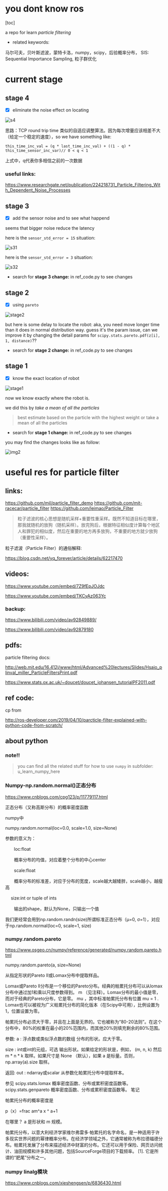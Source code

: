 # you dont know ros

[toc]

a repo for learn *particle filtering*

- related keywords:

马尔可夫，贝叶斯滤波，蒙特卡洛，numpy，scipy，后验概率分布， SIS: Sequential Importance Sampling, 粒子群优化

# current stage

## stage 4

- [x] eliminate the noise effect on locating

![s4](./img/stage4try.gif)

思路：TCP round trip time 类似的自适应调整算法。因为每次增量应该相差不大（给定一个稳定的速度），so we have something like:

    this_time_inc_val = (q * last_time_inc_val) + ((1 - q) * this_time_sensor_inc_var)// 0 < q < 1

上式中，q代表你多相信之前的一次数据

### useful links:

https://www.researchgate.net/publication/224218731_Particle_Filtering_With_Dependent_Noise_Processes


## stage 3

- [x] add the sensor noise and to see what happend

seems that bigger noise reduce the latency

here is the `sensor_std_error = 15` situation:

![s31](./img/stage3withNoise15.gif)

here is the `sensor_std_error = 3` situation:

![s32](./img/stage3withNoise3.gif)


- search for **stage 3 change:** in ref_code.py to see changes


## stage 2 

- [x] using `pareto`

![stage2](./img/stage2usingPareto.gif)

but here is some delay to locate the robot: aka, you need move longer time than it does in normal distribution way. guess it's the param issue, can we improve it by changing the detail params for `scipy.stats.pareto.pdf(z[i], 1, distance)`??

- search for **stage 2 change:** in ref_code.py to see changes

## stage 1 

- [x] know the exact location of robot 

![stage1](./img/stage1done.jpg)

now we know exactly where the robot is.

we did this by *take a mean of all the particles*

>best estimate based on the particle with the highest weight or take a mean of all the particles

- search for **stage 1 change:** in ref_code.py to see changes

you may find the changes looks like as follow:

![img2](./img/stage1change.jpg)

# useful res for particle filter

## links:

https://github.com/mjl/particle_filter_demo
https://github.com/mit-racecar/particle_filter
https://github.com/leimao/Particle_Filter


> 粒子滤波的核心思想是随机采样+重要性重采样。既然不知道目标在哪里，那我就随机的放狗（随机采样）。放完狗后，根据特征相似度计算每个地区人和罪犯的相似度，然后在重要的地方再多放狗，不重要的地方就少放狗（重要性采样）。

粒子滤波（Particle Filter）的通俗解释:

https://blog.csdn.net/yq_forever/article/details/62217470

## videos:

https://www.youtube.com/embed/7Z9fEpJOJdc

https://www.youtube.com/embed/TKCyAz063Yc	

### backup:

https://www.bilibili.com/video/av92849889/

https://www.bilibili.com/video/av92879180

## pdfs:

particle filtering docs:

http://web.mit.edu/16.412j/www/html/Advanced%20lectures/Slides/Hsaio_plinval_miller_ParticleFiltersPrint.pdf

https://www.stats.ox.ac.uk/~doucet/doucet_johansen_tutorialPF2011.pdf

## ref code:

cp from 

http://ros-developer.com/2019/04/10/parcticle-filter-explained-with-python-code-from-scratch/

## about python

### note!!

>you can find all the related stuff for how to use `numpy` in subfolder: u_learn_numpy_here

### Numpy-np.random.normal()正态分布

https://www.cnblogs.com/cpg123/p/11779117.html

正态分布（又称高斯分布）的概率密度函数


 
numpy中

numpy.random.normal(loc=0.0, scale=1.0, size=None) 

参数的意义为：

　　loc:float

　　概率分布的均值，对应着整个分布的中心center

　　scale:float

　　概率分布的标准差，对应于分布的宽度，scale越大越矮胖，scale越小，越瘦高

 　 size:int or tuple of ints

　　输出的shape，默认为None，只输出一个值

我们更经常会用到np.random.randn(size)所谓标准正态分布（μ=0, σ=1），对应于np.random.normal(loc=0, scale=1, size)



### numpy.random.pareto

https://www.osgeo.cn/numpy/reference/generated/numpy.random.pareto.html


numpy.random.pareto(a, size=None)


从指定形状的Pareto II或Lomax分布中提取样品。

Lomax或Pareto II分布是一个移位的Pareto分布。经典的帕累托分布可以从lomax分布中通过加1和乘以尺度参数得到。 m （见注释）。Lomax分布的最小值是零，而对于经典的Pareto分布，它是零。 mu ，其中标准帕累托分布有位置 mu = 1 . Lomax也可以被视为广义帕累托分布的简化版本（在Scipy中可用），比例设置为1，位置设置为零。

帕累托分布必须大于零，并且在上面是无界的。它也被称为“80-20法则”。在这个分布中，80%的权重在最小的20%范围内，而其他20%则填充剩余的80%范围。

参数: 
a : 浮点数或类似浮点数的数组
分布的形状。应大于零。

size : int或int的元组，可选
输出形状。如果给定的形状是，例如， (m, n, k) 然后 m * n * k 取样。如果尺寸是 None （默认），如果 a 是标量。否则， np.array(a).size 取样。

返回: 
out : ndarray或scalar
从参数化帕累托分布中提取样本。

参见
scipy.stats.lomax
概率密度函数、分布或累积密度函数等。
scipy.stats.genpareto
概率密度函数、分布或累积密度函数等。
笔记

帕累托分布的概率密度是

p（x）=frac am^a x ^ a+1

在哪里？ a 是形状和 m 规模。

帕累托分布，以意大利经济学家维尔弗雷多·帕累托的名字命名，是一种适用于许多现实世界问题的幂律概率分布。在经济学领域之外，它通常被称为布拉德福德分布。帕累托发展了分布来描述经济中财富的分布。它还可以用于保险、网页访问统计、油田规模和许多其他问题，包括SourceForge项目的下载频率。 [1]. 它是所谓的“肥尾”分布之一。


### numpy linalg模块 

https://www.cnblogs.com/xieshengsen/p/6836430.html


